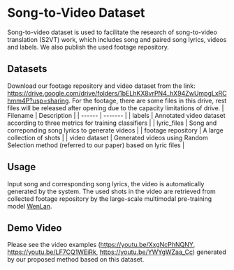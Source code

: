 # Song-to-Video Dataset
Song-to-video dataset is used to facilitate the research of song-to-video translation (S2VT) work, which includes song and paired song lyrics, videos and labels. We also publish the used footage repository.

## Datasets
Download our footage repository and video dataset from the link: https://drive.google.com/drive/folders/1bELhKX8vrPN4_hX94ZwUmpgLxRChmm4P?usp=sharing. For the footage, there are some files in this drive, rest files will be released after opening due to the capacity limitations of drive.
| Filename  |  Description |
|  ------  | ------- |
|  labels |  Annotated video dataset according to three metrics for training classifiers |
|  lyric_files  |  Song and correponding song lyrics to generate videos |
|  footage repository |  A large collection of shots  |
|  video dataset |  Generated videos using Random Selection method (referred to our paper) based on lyric files |

## Usage
Input song and corresponding song lyrics, the video is automatically generated by the system. The used shots in the video are retrieved from collected footage repository by the large-scale multimodal pre-training model [WenLan](https://github.com/chuhaojin/WenLan-api-document).

## Demo Video
Please see the video examples (https://youtu.be/XxgNcPhNQNY, https://youtu.be/LF7CQ1WEiRk, https://youtu.be/YWYgWZaa_Cc) generated by our proposed method based on this dataset.
